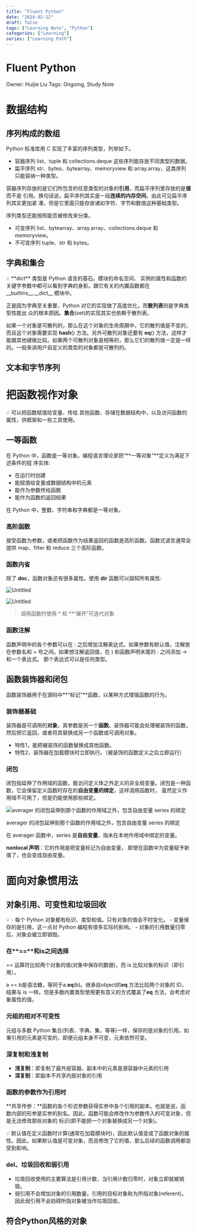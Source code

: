 ```yaml
---
title: "Fluent Python"
date: "2024-02-12"
draft: false
tags: ["Learning Note", "Python"]
categories: ["Learning"]
series: ["Learning Path"]
---
```


# Fluent Python

Owner: Huijie Liu
Tags: Ongoing, Study Note

# 数据结构

## **序列构成的数组**

Python 标准库用 C 实现了丰富的序列类型，列举如下。

- 容器序列
  list、tuple 和 collections.deque 这些序列能存放不同类型的数据。
- 扁平序列
  str、bytes、bytearray、memoryview 和 array.array，这类序列只能容纳一种类型。

容器序列存放的是它们所包含的任意类型的对象的**引用**，而扁平序列里存放的是**值**而不是
引用。换句话说，扁平序列其实是一段**连续的内存空间**。由此可见扁平序列其实更加紧
凑，但是它里面只能存放诸如字符、字节和数值这种基础类型。

序列类型还能按照能否被修改来分类。

- 可变序列
  list、bytearray、array.array、collections.deque 和 memoryview。
- 不可变序列
  tuple、str 和 bytes。

## 字典和集合

<aside>
💡 **dict** 类型是 Python 语言的基石。模块的命名空间、 实例的属性和函数的关键字参数中都可以看到字典的身影。跟它有关的内置函数都在 __builtins__.__dict__ 模块中。

正是因为字典至关重要，Python 对它的实现做了高度优化，而**散列表**则是字典类型性能出 众的根本原因。**集合**(set)的实现其实也依赖于散列表。

</aside>

如果一个对象是可散列的，那么在这个对象的生命周期中，它的散列值是不变的，而且这个对象需要实现 **hash**() 方法。另外可散列对象还要有 **eq**() 方法，这样才能跟其他键做比较。如果两个可散列对象是相等的，那么它们的散列值一定是一样的。一般来讲用户自定义的类型的对象都是可散列的。

## 文本和字节序列

# 把函数视作对象

<aside>
💡 可以把函数赋值给变量、传给 其他函数、存储在数据结构中，以及访问函数的属性，供框架和一些工具使用。

</aside>

## 一等函数

在 Python 中，函数是一等对象。编程语言理论家把“**一等对象”**定义为满足下述条件的程
序实体:

- 在运行时创建
- 能赋值给变量或数据结构中的元素
- 能作为参数传给函数
- 能作为函数的返回结果

在 Python 中，整数、字符串和字典都是一等对象。

### 高阶函数

接受函数为参数，或者把函数作为结果返回的函数是高阶函数。函数式语言通常会提供 map、filter 和 reduce 三个高阶函数。

### 函数内省

除了 **doc**，函数对象还有很多属性。使用 **dir** 函数可以探知所有属性:

![Untitled](.assets/Untitled.png#center)

![Untitled](.assets/Untitled%201.png#center)

> 调用函数时使用 \* 和 \*\*“展开”可迭代对象

### 函数注解

函数声明中的各个参数可以在 : 之后增加注解表达式。如果参数有默认值，注解放在参数名和 = 号之间。如果想注解返回值，在 ) 和函数声明末尾的 : 之间添加 -> 和一个表达式。 那个表达式可以是任何类型。

## 函数装饰器和闭包

函数装饰器用于在源码中**“标记”**函数，以某种方式增强函数的行为。

### 装饰器基础

装饰器是可调用的**对象**，其参数是另一个**函数**。装饰器可能会处理被装饰的函数，然后把它返回，或者将其替换成另一个函数或可调用对象。

- 特性1，能把被装饰的函数替换成其他函数。
- 特性2，装饰器在加载模块时立即执行。（被装饰的函数定义之后立即运行）

### 闭包

闭包指延伸了作用域的函数，能访问定义体之外定义的非全局变量。闭包是一种函数，它会保留定义函数时存在的**自由变量的绑定**，这样调用函数时， 虽然定义作用域不可用了，但是仍能使用那些绑定。

![averager 的闭包延伸到那个函数的作用域之外，包含自由变量 series 的绑定](.assets/Untitled%202.png#center)

averager 的闭包延伸到那个函数的作用域之外，包含自由变量 series 的绑定

在 averager 函数中，series 是**自由变量**，指未在本地作用域中绑定的变量。

**nonlocal 声明**：它的作用是把变量标记为自由变量， 即使在函数中为变量赋予新值了，也会变成自由变量。

# 面向对象惯用法

## 对象引用、**可变性和垃圾回收**

<aside>
💡 - 每个 Python 对象都有标识、类型和值。只有对象的值会不时变化。
- 变量保存的是引用，这一点对 Python 编程有很多实际的影响。
- 对象的引用数量归零后，对象会被立即销毁。

</aside>

### 在**==**和is之间选择

== 运算符比较两个对象的值(对象中保存的数据)，而 is 比较对象的标识（即引用）。

a == b是语法糖，等同于a.**eq**(b)。继承自object的**eq** 方法比较两个对象的 ID，结果与 is 一样。但是多数内置类型使用更有意义的方式覆盖了**eq** 方法，会考虑对象属性的值。

### 元组的相对不可变性

元组与多数 Python 集合(列表、字典、集，等等)一样，保存的是对象的引用。如果引用的元素是可变的，即便元组本身不可变，元素依然可变。

### 深复制和浅复制

- **浅复制**：即复制了最外层容器，副本中的元素是源容器中元素的引用
- **深复制**：即副本不共享内部对象的引用

### 函数的参数作为引用时

**共享传参：**函数的各个形式参数获得实参中各个引用的副本。也就是说，函数内部的形参是实参的别名。因此，函数可能会修改作为参数传入的可变对象，但是无法修改那些对象的 标识(即不能把一个对象替换成另一个对象)。

<aside>
💡 默认值在定义函数时计算(通常在加载模块时)，因此默认值变成了函数对象的属性。因此，如果默认值是可变对象，而且修改了它的值，那么后续的函数调用都会受到影响。

</aside>

### del、垃圾回收和弱引用

- 垃圾回收使用的主要算法是引用计数，当引用计数归零时，对象立即就被销毁。
- 弱引用不会增加对象的引用数量。引用的目标对象称为所指对象(referent)。因此弱引用不会妨碍所指对象被当作垃圾回收。

## 符合Python风格的对象
